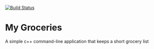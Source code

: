 [![Build Status](https://travis-ci.org/eisleyadore/MyGroceries.svg?branch=master)](https://travis-ci.org/eisleyadore/MyGroceries)

# My Groceries

A simple c++ command-line application that keeps a short grocery list
